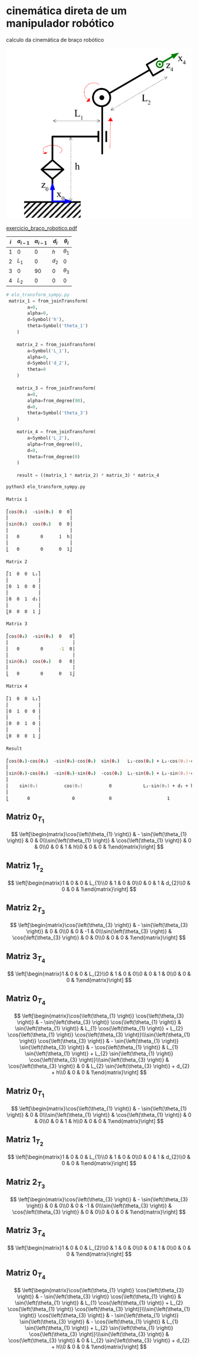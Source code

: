 # cinemática direta de um manipulador robótico

calculo da cinemática de  braço robótico


![braço](docs/exemplo_braco.png)

[exercicio_braço_robotico.pdf](docs/Avaliao_Semanal_sobre_cinemtica_direta.pdf)


| $i$ | $a_{i-1}$ | $\alpha_{i-1}$ | $d_{i}$ | $\theta_i$ |
| --- | --------- | -------------- | ------- | ---------- |
| 1   | $0$       | $0$            | $h$     | $\theta_1$ |
| 2   | $L_1$     | $0$            | $d_2$   | $0$        |
| 3   | $0$       | $90$           | $0$     | $\theta_3$ |
| 4   | $L_2$     | $0$            | $0$     | $0$        |

 
```python
# elo_transform_sympy.py
 matrix_1 = from_joinTransform(
        a=0,
        alpha=0,
        d=Symbol('h'),
        theta=Symbol('theta_1')
    )

    matrix_2 = from_joinTransform(
        a=Symbol('L_1'),
        alpha=0,
        d=Symbol('d_2'),
        theta=0
    )

    matrix_3 = from_joinTransform(
        a=0,
        alpha=from_degree(90),
        d=0,
        theta=Symbol('theta_3')
    )

    matrix_4 = from_joinTransform(
        a=Symbol('L_2'),
        alpha=from_degree(0),
        d=0,
        theta=from_degree(0)
    )

    result = ((matrix_1 * matrix_2) * matrix_3) * matrix_4
```

```zsh
python3 elo_transform_sympy.py

Matrix 1

⎡cos(θ₁)  -sin(θ₁)  0  0⎤
⎢                       ⎥
⎢sin(θ₁)  cos(θ₁)   0  0⎥
⎢                       ⎥
⎢   0        0      1  h⎥
⎢                       ⎥
⎣   0        0      0  1⎦

Matrix 2

⎡1  0  0  L₁⎤
⎢           ⎥
⎢0  1  0  0 ⎥
⎢           ⎥
⎢0  0  1  d₂⎥
⎢           ⎥
⎣0  0  0  1 ⎦

Matrix 3

⎡cos(θ₃)  -sin(θ₃)  0   0⎤
⎢                        ⎥
⎢   0        0      -1  0⎥
⎢                        ⎥
⎢sin(θ₃)  cos(θ₃)   0   0⎥
⎢                        ⎥
⎣   0        0      0   1⎦

Matrix 4

⎡1  0  0  L₂⎤
⎢           ⎥
⎢0  1  0  0 ⎥
⎢           ⎥
⎢0  0  1  0 ⎥
⎢           ⎥
⎣0  0  0  1 ⎦

Result

⎡cos(θ₁)⋅cos(θ₃)  -sin(θ₃)⋅cos(θ₁)  sin(θ₁)   L₁⋅cos(θ₁) + L₂⋅cos(θ₁)⋅cos(θ₃)  ⎤
⎢                                                                            ⎥
⎢sin(θ₁)⋅cos(θ₃)  -sin(θ₁)⋅sin(θ₃)  -cos(θ₁)  L₁⋅sin(θ₁) + L₂⋅sin(θ₁)⋅cos(θ₃)  ⎥
⎢                                                                            ⎥
⎢    sin(θ₃)          cos(θ₃)          0            L₂⋅sin(θ₃) + d₂ + h      ⎥
⎢                                                                            ⎥
⎣       0                0             0                     1               ⎦

```
##  Matriz $0_{T_1}$

$$
\left[\begin{matrix}\cos{\left(\theta_{1} \right)} & - \sin{\left(\theta_{1} \right)} & 0 & 0\\\sin{\left(\theta_{1} \right)} & \cos{\left(\theta_{1} \right)} & 0 & 0\\0 & 0 & 1 & h\\0 & 0 & 0 & 1\end{matrix}\right]
$$

##  Matriz $1_{T_2}$

$$
\left[\begin{matrix}1 & 0 & 0 & L_{1}\\0 & 1 & 0 & 0\\0 & 0 & 1 & d_{2}\\0 & 0 & 0 & 1\end{matrix}\right]
$$

##  Matriz $2_{T_3}$

$$
\left[\begin{matrix}\cos{\left(\theta_{3} \right)} & - \sin{\left(\theta_{3} \right)} & 0 & 0\\0 & 0 & -1 & 0\\\sin{\left(\theta_{3} \right)} & \cos{\left(\theta_{3} \right)} & 0 & 0\\0 & 0 & 0 & 1\end{matrix}\right]
$$

##  Matriz $3_{T_4}$

$$
\left[\begin{matrix}1 & 0 & 0 & L_{2}\\0 & 1 & 0 & 0\\0 & 0 & 1 & 0\\0 & 0 & 0 & 1\end{matrix}\right]
$$

##  Matriz $0_{T_4}$

$$
\left[\begin{matrix}\cos{\left(\theta_{1} \right)} \cos{\left(\theta_{3} \right)} & - \sin{\left(\theta_{3} \right)} \cos{\left(\theta_{1} \right)} & \sin{\left(\theta_{1} \right)} & L_{1} \cos{\left(\theta_{1} \right)} + L_{2} \cos{\left(\theta_{1} \right)} \cos{\left(\theta_{3} \right)}\\\sin{\left(\theta_{1} \right)} \cos{\left(\theta_{3} \right)} & - \sin{\left(\theta_{1} \right)} \sin{\left(\theta_{3} \right)} & - \cos{\left(\theta_{1} \right)} & L_{1} \sin{\left(\theta_{1} \right)} + L_{2} \sin{\left(\theta_{1} \right)} \cos{\left(\theta_{3} \right)}\\\sin{\left(\theta_{3} \right)} & \cos{\left(\theta_{3} \right)} & 0 & L_{2} \sin{\left(\theta_{3} \right)} + d_{2} + h\\0 & 0 & 0 & 1\end{matrix}\right]
$$

##  Matriz $0_{T_1}$

$$
\left[\begin{matrix}\cos{\left(\theta_{1} \right)} & - \sin{\left(\theta_{1} \right)} & 0 & 0\\\sin{\left(\theta_{1} \right)} & \cos{\left(\theta_{1} \right)} & 0 & 0\\0 & 0 & 1 & h\\0 & 0 & 0 & 1\end{matrix}\right]
$$

##  Matriz $1_{T_2}$

$$
\left[\begin{matrix}1 & 0 & 0 & L_{1}\\0 & 1 & 0 & 0\\0 & 0 & 1 & d_{2}\\0 & 0 & 0 & 1\end{matrix}\right]
$$

##  Matriz $2_{T_3}$

$$
\left[\begin{matrix}\cos{\left(\theta_{3} \right)} & - \sin{\left(\theta_{3} \right)} & 0 & 0\\0 & 0 & -1 & 0\\\sin{\left(\theta_{3} \right)} & \cos{\left(\theta_{3} \right)} & 0 & 0\\0 & 0 & 0 & 1\end{matrix}\right]
$$

##  Matriz $3_{T_4}$

$$
\left[\begin{matrix}1 & 0 & 0 & L_{2}\\0 & 1 & 0 & 0\\0 & 0 & 1 & 0\\0 & 0 & 0 & 1\end{matrix}\right]
$$

##  Matriz $0_{T_4}$

$$
\left[\begin{matrix}\cos{\left(\theta_{1} \right)} \cos{\left(\theta_{3} \right)} & - \sin{\left(\theta_{3} \right)} \cos{\left(\theta_{1} \right)} & \sin{\left(\theta_{1} \right)} & L_{1} \cos{\left(\theta_{1} \right)} + L_{2} \cos{\left(\theta_{1} \right)} \cos{\left(\theta_{3} \right)}\\\sin{\left(\theta_{1} \right)} \cos{\left(\theta_{3} \right)} & - \sin{\left(\theta_{1} \right)} \sin{\left(\theta_{3} \right)} & - \cos{\left(\theta_{1} \right)} & L_{1} \sin{\left(\theta_{1} \right)} + L_{2} \sin{\left(\theta_{1} \right)} \cos{\left(\theta_{3} \right)}\\\sin{\left(\theta_{3} \right)} & \cos{\left(\theta_{3} \right)} & 0 & L_{2} \sin{\left(\theta_{3} \right)} + d_{2} + h\\0 & 0 & 0 & 1\end{matrix}\right]
$$
